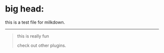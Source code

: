 # big head:

this is a test file for milkdown. 

***

> this is really fun
>
> check out other plugins.

